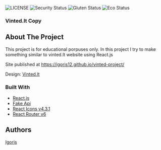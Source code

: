 ![LICENSE](https://img.shields.io/badge/license-MIT-blue.svg?style=flat-square)
![Security Status](https://img.shields.io/security-headers?label=Security&url=https%3A%2F%2Fgithub.com&style=flat-square)
![Gluten Status](https://img.shields.io/badge/Gluten-Free-green.svg)
![Eco Status](https://img.shields.io/badge/ECO-Friendly-green.svg)

### Vinted.lt Copy

## About The Project

This project is for educational porpuses only.
In this project I try to make something similar to vinted.lt website using React.js

Site published at https://igoris12.github.io/vinted-project/

Design: [Vinted.lt](https://www.vinted.lt/)

### Built With

* [React.js](https://reactjs.org/)
* [Fake Api](https://docs.google.com/document/d/1HibXhUNB93P6usjY40aZkLd9Ku3b8x7iNg99AdJqfgo/edit)
* [React Icons v4.3.1 ](https://react-icons.github.io/react-icons/)
* [React Router v6](https://reactrouter.com/)

## Authors

[Igoris](https://github.com/igoris12)
